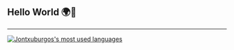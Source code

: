 ## Hello World 🌍👋

---

[![Jontxuburgos's most used languages](https://github-readme-stats.vercel.app/api/top-langs/?username=Jontxuburgos&layout=compact&hide_border=true&theme=vue-dark)](https://github.com/appinha?tab=repositories)
